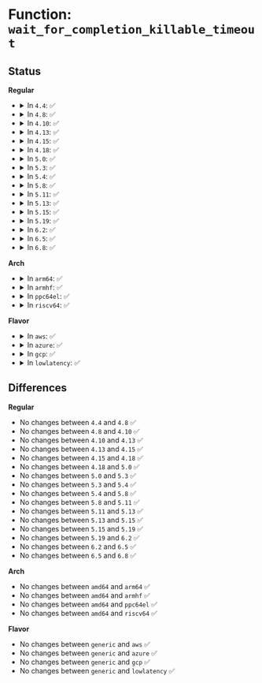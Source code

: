 # Function: <code>wait_for_completion_killable_timeout</code>

## Status
<b>Regular</b>
<ul>
<li>
<details>
<summary>In <code>4.4</code>: ✅</summary>

```c
long int wait_for_completion_killable_timeout(struct completion *x, long unsigned int timeout);
```

**Collision:** Unique Global

**Inline:** No

**Transformation:** False

**Instances:**

```
In kernel/sched/completion.c (ffffffff81821160)
Location: kernel/sched/completion.c:247
Inline: False
Direct callers:
  - crypto/api.c:crypto_larval_wait
```
**Symbols:**

```
ffffffff81821160-ffffffff818212be: wait_for_completion_killable_timeout (STB_GLOBAL)
```
</details>
</li>
<li>
<details>
<summary>In <code>4.8</code>: ✅</summary>

```c
long int wait_for_completion_killable_timeout(struct completion *x, long unsigned int timeout);
```

**Collision:** Unique Global

**Inline:** No

**Transformation:** False

**Instances:**

```
In kernel/sched/completion.c (ffffffff8189b470)
Location: kernel/sched/completion.c:247
Inline: False
Direct callers:
  - crypto/api.c:crypto_larval_wait
```
**Symbols:**

```
ffffffff8189b470-ffffffff8189b5ce: wait_for_completion_killable_timeout (STB_GLOBAL)
```
</details>
</li>
<li>
<details>
<summary>In <code>4.10</code>: ✅</summary>

```c
long int wait_for_completion_killable_timeout(struct completion *x, long unsigned int timeout);
```

**Collision:** Unique Global

**Inline:** No

**Transformation:** False

**Instances:**

```
In kernel/sched/completion.c (ffffffff818cfa90)
Location: kernel/sched/completion.c:247
Inline: False
Direct callers:
  - crypto/api.c:crypto_larval_wait
```
**Symbols:**

```
ffffffff818cfa90-ffffffff818cfbea: wait_for_completion_killable_timeout (STB_GLOBAL)
```
</details>
</li>
<li>
<details>
<summary>In <code>4.13</code>: ✅</summary>

```c
long int wait_for_completion_killable_timeout(struct completion *x, long unsigned int timeout);
```

**Collision:** Unique Global

**Inline:** No

**Transformation:** False

**Instances:**

```
In kernel/sched/completion.c (ffffffff81907200)
Location: kernel/sched/completion.c:250
Inline: False
Direct callers:
  - crypto/api.c:crypto_larval_wait
  - drivers/base/firmware_class.c:__fw_state_wait_common
```
**Symbols:**

```
ffffffff81907200-ffffffff8190735a: wait_for_completion_killable_timeout (STB_GLOBAL)
```
</details>
</li>
<li>
<details>
<summary>In <code>4.15</code>: ✅</summary>

```c
long int wait_for_completion_killable_timeout(struct completion *x, long unsigned int timeout);
```

**Collision:** Unique Global

**Inline:** No

**Transformation:** False

**Instances:**

```
In kernel/sched/completion.c (ffffffff81991410)
Location: kernel/sched/completion.c:264
Inline: False
Direct callers:
  - crypto/api.c:crypto_larval_wait
  - drivers/base/firmware_class.c:__fw_state_wait_common
```
**Symbols:**

```
ffffffff81991410-ffffffff81991571: wait_for_completion_killable_timeout (STB_GLOBAL)
```
</details>
</li>
<li>
<details>
<summary>In <code>4.18</code>: ✅</summary>

```c
long int wait_for_completion_killable_timeout(struct completion *x, long unsigned int timeout);
```

**Collision:** Unique Global

**Inline:** No

**Transformation:** False

**Instances:**

```
In kernel/sched/completion.c (ffffffff819ed7c0)
Location: kernel/sched/completion.c:261
Inline: False
Direct callers:
  - crypto/api.c:crypto_larval_wait
  - drivers/base/firmware_loader/main.c:_request_firmware
  - drivers/base/firmware_loader/fallback.c:firmware_fallback_sysfs
```
**Symbols:**

```
ffffffff819ed7c0-ffffffff819ed925: wait_for_completion_killable_timeout (STB_GLOBAL)
```
</details>
</li>
<li>
<details>
<summary>In <code>5.0</code>: ✅</summary>

```c
long int wait_for_completion_killable_timeout(struct completion *x, long unsigned int timeout);
```

**Collision:** Unique Global

**Inline:** No

**Transformation:** False

**Instances:**

```
In kernel/sched/completion.c (ffffffff81a289d0)
Location: kernel/sched/completion.c:261
Inline: False
Direct callers:
  - crypto/api.c:crypto_larval_wait
  - drivers/base/firmware_loader/main.c:_request_firmware
  - drivers/base/firmware_loader/fallback.c:firmware_fallback_sysfs
```
**Symbols:**

```
ffffffff81a289d0-ffffffff81a28b35: wait_for_completion_killable_timeout (STB_GLOBAL)
```
</details>
</li>
<li>
<details>
<summary>In <code>5.3</code>: ✅</summary>

```c
long int wait_for_completion_killable_timeout(struct completion *x, long unsigned int timeout);
```

**Collision:** Unique Global

**Inline:** No

**Transformation:** False

**Instances:**

```
In kernel/sched/completion.c (ffffffff81a993d0)
Location: kernel/sched/completion.c:261
Inline: False
Direct callers:
  - crypto/api.c:crypto_larval_wait
  - drivers/base/firmware_loader/main.c:_request_firmware
  - drivers/base/firmware_loader/fallback.c:firmware_fallback_sysfs
```
**Symbols:**

```
ffffffff81a993d0-ffffffff81a9950d: wait_for_completion_killable_timeout (STB_GLOBAL)
```
</details>
</li>
<li>
<details>
<summary>In <code>5.4</code>: ✅</summary>

```c
long int wait_for_completion_killable_timeout(struct completion *x, long unsigned int timeout);
```

**Collision:** Unique Global

**Inline:** No

**Transformation:** False

**Instances:**

```
In kernel/sched/completion.c (ffffffff81ad0d20)
Location: kernel/sched/completion.c:261
Inline: False
Direct callers:
  - crypto/api.c:crypto_larval_wait
  - drivers/base/firmware_loader/main.c:_request_firmware
  - drivers/base/firmware_loader/fallback.c:firmware_fallback_sysfs
```
**Symbols:**

```
ffffffff81ad0d20-ffffffff81ad0e5d: wait_for_completion_killable_timeout (STB_GLOBAL)
```
</details>
</li>
<li>
<details>
<summary>In <code>5.8</code>: ✅</summary>

```c
long int wait_for_completion_killable_timeout(struct completion *x, long unsigned int timeout);
```

**Collision:** Unique Global

**Inline:** No

**Transformation:** False

**Instances:**

```
In kernel/sched/completion.c (ffffffff81bc93a0)
Location: kernel/sched/completion.c:263
Inline: False
Direct callers:
  - crypto/api.c:crypto_larval_wait
  - drivers/base/firmware_loader/fallback.c:fw_load_sysfs_fallback
```
**Symbols:**

```
ffffffff81bc93a0-ffffffff81bc93bf: wait_for_completion_killable_timeout (STB_GLOBAL)
```
</details>
</li>
<li>
<details>
<summary>In <code>5.11</code>: ✅</summary>

```c
long int wait_for_completion_killable_timeout(struct completion *x, long unsigned int timeout);
```

**Collision:** Unique Global

**Inline:** No

**Transformation:** False

**Instances:**

```
In kernel/sched/completion.c (ffffffff81c421c0)
Location: kernel/sched/completion.c:263
Inline: False
Direct callers:
  - crypto/api.c:crypto_larval_wait
  - drivers/base/firmware_loader/fallback.c:fw_load_sysfs_fallback
```
**Symbols:**

```
ffffffff81c421c0-ffffffff81c421df: wait_for_completion_killable_timeout (STB_GLOBAL)
```
</details>
</li>
<li>
<details>
<summary>In <code>5.13</code>: ✅</summary>

```c
long int wait_for_completion_killable_timeout(struct completion *x, long unsigned int timeout);
```

**Collision:** Unique Global

**Inline:** No

**Transformation:** False

**Instances:**

```
In kernel/sched/completion.c (ffffffff81c34130)
Location: kernel/sched/completion.c:263
Inline: False
Direct callers:
  - crypto/api.c:crypto_larval_wait
  - drivers/base/firmware_loader/fallback.c:fw_load_sysfs_fallback
```
**Symbols:**

```
ffffffff81c34130-ffffffff81c3414f: wait_for_completion_killable_timeout (STB_GLOBAL)
```
</details>
</li>
<li>
<details>
<summary>In <code>5.15</code>: ✅</summary>

```c
long int wait_for_completion_killable_timeout(struct completion *x, long unsigned int timeout);
```

**Collision:** Unique Global

**Inline:** No

**Transformation:** False

**Instances:**

```
In kernel/sched/completion.c (ffffffff81d52ad0)
Location: kernel/sched/completion.c:263
Inline: False
Direct callers:
  - crypto/api.c:crypto_larval_wait
  - drivers/base/firmware_loader/main.c:_request_firmware
  - drivers/base/firmware_loader/fallback.c:fw_load_sysfs_fallback
  - drivers/usb/core/devio.c:usbfs_start_wait_urb
  - drivers/usb/core/devio.c:usbfs_start_wait_urb
```
**Symbols:**

```
ffffffff81d52ad0-ffffffff81d52aef: wait_for_completion_killable_timeout (STB_GLOBAL)
```
</details>
</li>
<li>
<details>
<summary>In <code>5.19</code>: ✅</summary>

```c
long int wait_for_completion_killable_timeout(struct completion *x, long unsigned int timeout);
```

**Collision:** Unique Global

**Inline:** No

**Transformation:** False

**Instances:**

```
In kernel/sched/build_utility.c (ffffffff81f23170)
Location: kernel/sched/completion.c:263
Inline: False
Direct callers:
  - crypto/api.c:crypto_larval_wait
  - drivers/base/firmware_loader/main.c:_request_firmware
  - drivers/base/firmware_loader/fallback.c:fw_load_sysfs_fallback
  - drivers/usb/core/devio.c:usbfs_start_wait_urb
  - drivers/usb/core/devio.c:usbfs_start_wait_urb
```
**Symbols:**

```
ffffffff81f23170-ffffffff81f2319b: wait_for_completion_killable_timeout (STB_GLOBAL)
```
</details>
</li>
<li>
<details>
<summary>In <code>6.2</code>: ✅</summary>

```c
long int wait_for_completion_killable_timeout(struct completion *x, long unsigned int timeout);
```

**Collision:** Unique Global

**Inline:** No

**Transformation:** False

**Instances:**

```
In kernel/sched/build_utility.c (ffffffff820cd830)
Location: kernel/sched/completion.c:275
Inline: False
Direct callers:
  - crypto/api.c:crypto_larval_wait
  - drivers/base/firmware_loader/main.c:_request_firmware
  - drivers/base/firmware_loader/fallback.c:fw_load_sysfs_fallback
  - drivers/usb/core/devio.c:usbfs_start_wait_urb
  - drivers/usb/core/devio.c:usbfs_start_wait_urb
```
**Symbols:**

```
ffffffff820cd830-ffffffff820cd9a1: wait_for_completion_killable_timeout (STB_GLOBAL)
```
</details>
</li>
<li>
<details>
<summary>In <code>6.5</code>: ✅</summary>

```c
long int wait_for_completion_killable_timeout(struct completion *x, long unsigned int timeout);
```

**Collision:** Unique Global

**Inline:** No

**Transformation:** False

**Instances:**

```
In kernel/sched/build_utility.c (ffffffff82151ca0)
Location: kernel/sched/completion.c:275
Inline: False
Direct callers:
  - crypto/api.c:crypto_larval_wait
  - drivers/base/firmware_loader/main.c:_request_firmware
  - drivers/base/firmware_loader/fallback.c:fw_load_sysfs_fallback
  - drivers/usb/core/devio.c:usbfs_start_wait_urb
  - drivers/usb/core/devio.c:usbfs_start_wait_urb
```
**Symbols:**

```
ffffffff82151ca0-ffffffff82151e11: wait_for_completion_killable_timeout (STB_GLOBAL)
```
</details>
</li>
<li>
<details>
<summary>In <code>6.8</code>: ✅</summary>

```c
long int wait_for_completion_killable_timeout(struct completion *x, long unsigned int timeout);
```

**Collision:** Unique Global

**Inline:** No

**Transformation:** False

**Instances:**

```
In kernel/sched/build_utility.c (ffffffff822351f0)
Location: kernel/sched/completion.c:285
Inline: False
Direct callers:
  - crypto/api.c:crypto_larval_wait
  - drivers/base/firmware_loader/main.c:_request_firmware
  - drivers/base/firmware_loader/fallback.c:fw_load_sysfs_fallback
  - drivers/usb/core/devio.c:usbfs_start_wait_urb
  - drivers/usb/core/devio.c:usbfs_start_wait_urb
```
**Symbols:**

```
ffffffff822351f0-ffffffff82235361: wait_for_completion_killable_timeout (STB_GLOBAL)
```
</details>
</li>
</ul>
<b>Arch</b>
<ul>
<li>
<details>
<summary>In <code>arm64</code>: ✅</summary>

```c
long int wait_for_completion_killable_timeout(struct completion *x, long unsigned int timeout);
```

**Collision:** Unique Global

**Inline:** No

**Transformation:** False

**Instances:**

```
In kernel/sched/completion.c (ffff800010da2b80)
Location: kernel/sched/completion.c:261
Inline: False
Direct callers:
  - crypto/api.c:crypto_larval_wait
  - drivers/base/firmware_loader/main.c:_request_firmware
  - drivers/base/firmware_loader/fallback.c:firmware_fallback_sysfs
```
**Symbols:**

```
ffff800010da2b80-ffff800010da2bc0: wait_for_completion_killable_timeout (STB_GLOBAL)
```
</details>
</li>
<li>
<details>
<summary>In <code>armhf</code>: ✅</summary>

```c
long int wait_for_completion_killable_timeout(struct completion *x, long unsigned int timeout);
```

**Collision:** Unique Global

**Inline:** No

**Transformation:** False

**Instances:**

```
In kernel/sched/completion.c (c0e9a9ec)
Location: kernel/sched/completion.c:261
Inline: False
Direct callers:
  - crypto/api.c:crypto_larval_wait
  - drivers/base/firmware_loader/main.c:_request_firmware
  - drivers/base/firmware_loader/fallback.c:firmware_fallback_sysfs
```
**Symbols:**

```
c0e9a9ec-c0e9ab68: wait_for_completion_killable_timeout (STB_GLOBAL)
```
</details>
</li>
<li>
<details>
<summary>In <code>ppc64el</code>: ✅</summary>

```c
long int wait_for_completion_killable_timeout(struct completion *x, long unsigned int timeout);
```

**Collision:** Unique Global

**Inline:** No

**Transformation:** False

**Instances:**

```
In kernel/sched/completion.c (c000000000ee4010)
Location: kernel/sched/completion.c:261
Inline: False
Direct callers:
  - crypto/api.c:crypto_larval_wait
  - drivers/base/firmware_loader/main.c:_request_firmware
  - drivers/base/firmware_loader/fallback.c:fw_load_from_user_helper
  - drivers/base/firmware_loader/fallback.c:fw_load_from_user_helper
```
**Symbols:**

```
c000000000ee4010-c000000000ee4260: wait_for_completion_killable_timeout (STB_GLOBAL)
```
</details>
</li>
<li>
<details>
<summary>In <code>riscv64</code>: ✅</summary>

```c
long int wait_for_completion_killable_timeout(struct completion *x, long unsigned int timeout);
```

**Collision:** Unique Global

**Inline:** No

**Transformation:** False

**Instances:**

```
In kernel/sched/completion.c (ffffffe0008c5e44)
Location: kernel/sched/completion.c:261
Inline: False
Direct callers:
  - crypto/api.c:crypto_larval_wait
  - drivers/base/firmware_loader/main.c:_request_firmware
  - drivers/base/firmware_loader/fallback.c:firmware_fallback_sysfs
  - drivers/base/firmware_loader/fallback.c:firmware_fallback_sysfs
```
**Symbols:**

```
ffffffe0008c5e44-ffffffe0008c5fda: wait_for_completion_killable_timeout (STB_GLOBAL)
```
</details>
</li>
</ul>
<b>Flavor</b>
<ul>
<li>
<details>
<summary>In <code>aws</code>: ✅</summary>

```c
long int wait_for_completion_killable_timeout(struct completion *x, long unsigned int timeout);
```

**Collision:** Unique Global

**Inline:** No

**Transformation:** False

**Instances:**

```
In kernel/sched/completion.c (ffffffff81a6fb90)
Location: kernel/sched/completion.c:261
Inline: False
Direct callers:
  - crypto/api.c:crypto_larval_wait
  - drivers/base/firmware_loader/main.c:_request_firmware
  - drivers/base/firmware_loader/fallback.c:firmware_fallback_sysfs
```
**Symbols:**

```
ffffffff81a6fb90-ffffffff81a6fccd: wait_for_completion_killable_timeout (STB_GLOBAL)
```
</details>
</li>
<li>
<details>
<summary>In <code>azure</code>: ✅</summary>

```c
long int wait_for_completion_killable_timeout(struct completion *x, long unsigned int timeout);
```

**Collision:** Unique Global

**Inline:** No

**Transformation:** False

**Instances:**

```
In kernel/sched/completion.c (ffffffff81a2bfb0)
Location: kernel/sched/completion.c:261
Inline: False
Direct callers:
  - crypto/api.c:crypto_larval_wait
  - drivers/base/firmware_loader/main.c:_request_firmware
  - drivers/base/firmware_loader/fallback.c:firmware_fallback_sysfs
```
**Symbols:**

```
ffffffff81a2bfb0-ffffffff81a2c0e1: wait_for_completion_killable_timeout (STB_GLOBAL)
```
</details>
</li>
<li>
<details>
<summary>In <code>gcp</code>: ✅</summary>

```c
long int wait_for_completion_killable_timeout(struct completion *x, long unsigned int timeout);
```

**Collision:** Unique Global

**Inline:** No

**Transformation:** False

**Instances:**

```
In kernel/sched/completion.c (ffffffff81adbfa0)
Location: kernel/sched/completion.c:261
Inline: False
Direct callers:
  - crypto/api.c:crypto_larval_wait
  - drivers/base/firmware_loader/main.c:_request_firmware
  - drivers/base/firmware_loader/fallback.c:firmware_fallback_sysfs
```
**Symbols:**

```
ffffffff81adbfa0-ffffffff81adc0dd: wait_for_completion_killable_timeout (STB_GLOBAL)
```
</details>
</li>
<li>
<details>
<summary>In <code>lowlatency</code>: ✅</summary>

```c
long int wait_for_completion_killable_timeout(struct completion *x, long unsigned int timeout);
```

**Collision:** Unique Global

**Inline:** No

**Transformation:** False

**Instances:**

```
In kernel/sched/completion.c (ffffffff81ae81b0)
Location: kernel/sched/completion.c:261
Inline: False
Direct callers:
  - crypto/api.c:crypto_larval_wait
  - drivers/base/firmware_loader/main.c:_request_firmware
  - drivers/base/firmware_loader/fallback.c:firmware_fallback_sysfs
```
**Symbols:**

```
ffffffff81ae81b0-ffffffff81ae82da: wait_for_completion_killable_timeout (STB_GLOBAL)
```
</details>
</li>
</ul>

## Differences
<b>Regular</b>
<ul>
<li>
No changes between <code>4.4</code> and <code>4.8</code> ✅
</li>
<li>
No changes between <code>4.8</code> and <code>4.10</code> ✅
</li>
<li>
No changes between <code>4.10</code> and <code>4.13</code> ✅
</li>
<li>
No changes between <code>4.13</code> and <code>4.15</code> ✅
</li>
<li>
No changes between <code>4.15</code> and <code>4.18</code> ✅
</li>
<li>
No changes between <code>4.18</code> and <code>5.0</code> ✅
</li>
<li>
No changes between <code>5.0</code> and <code>5.3</code> ✅
</li>
<li>
No changes between <code>5.3</code> and <code>5.4</code> ✅
</li>
<li>
No changes between <code>5.4</code> and <code>5.8</code> ✅
</li>
<li>
No changes between <code>5.8</code> and <code>5.11</code> ✅
</li>
<li>
No changes between <code>5.11</code> and <code>5.13</code> ✅
</li>
<li>
No changes between <code>5.13</code> and <code>5.15</code> ✅
</li>
<li>
No changes between <code>5.15</code> and <code>5.19</code> ✅
</li>
<li>
No changes between <code>5.19</code> and <code>6.2</code> ✅
</li>
<li>
No changes between <code>6.2</code> and <code>6.5</code> ✅
</li>
<li>
No changes between <code>6.5</code> and <code>6.8</code> ✅
</li>
</ul>
<b>Arch</b>
<ul>
<li>
No changes between <code>amd64</code> and <code>arm64</code> ✅
</li>
<li>
No changes between <code>amd64</code> and <code>armhf</code> ✅
</li>
<li>
No changes between <code>amd64</code> and <code>ppc64el</code> ✅
</li>
<li>
No changes between <code>amd64</code> and <code>riscv64</code> ✅
</li>
</ul>
<b>Flavor</b>
<ul>
<li>
No changes between <code>generic</code> and <code>aws</code> ✅
</li>
<li>
No changes between <code>generic</code> and <code>azure</code> ✅
</li>
<li>
No changes between <code>generic</code> and <code>gcp</code> ✅
</li>
<li>
No changes between <code>generic</code> and <code>lowlatency</code> ✅
</li>
</ul>
